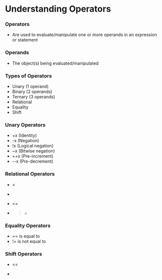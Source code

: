 # Understanding Operators

### Operators
- Are used to evaluate/manipulate one or more operands in an expression or statement

### Operands
- The object(s) being evaluated/manipulated

### Types of Operators
- Unary (1 operand)
- Binary (2 operands)
- Ternary (3 operands)
- Relational
- Equality
- Shift

### Unary Operators
- +x (Identity)
- -x (Negation)
- !x (Logical negation)
- ~x (Bitwise negation)
- ++x (Pre-increment)
- --x (Pre-decrement)

### Relational Operators
- <
- >
- <=
- >=

### Equality Operators
- == is equal to
- != is not equal to

### Shift Operators
- <<
- >>